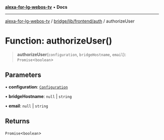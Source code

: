 [**alexa-for-lg-webos-tv**](../../../../../README.md) • **Docs**

***

[alexa-for-lg-webos-tv](../../../../../modules.md) / [bridge/lib/frontend/auth](../README.md) / authorizeUser

# Function: authorizeUser()

> **authorizeUser**(`configuration`, `bridgeHostname`, `email`): `Promise`\<`boolean`\>

## Parameters

• **configuration**: [`Configuration`](../../../configuration/classes/Configuration.md)

• **bridgeHostname**: `null` \| `string`

• **email**: `null` \| `string`

## Returns

`Promise`\<`boolean`\>
